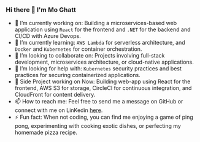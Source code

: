 ### Hi there 👋 I'm Mo Ghatt



- 🔭 I’m currently working on: Building a microservices-based web application using `React` for the frontend and `.NET` for the backend and CI/CD with Azure Devops.
- 🌱 I’m currently learning: `AWS Lambda` for serverless architecture, and `Docker` and `Kubernetes` for container orchestration.
- 👯 I’m looking to collaborate on: Projects involving full-stack development, microservices architecture, or cloud-native applications.
- 🤔 I’m looking for help with: `Kubernetes` security practices and best practices for securing containerized applications.
- 🪸 Side Project working on Now: Building web-app using React for the frontend, AWS S3 for storage, CircleCI for continuous integration, and CloudFront for content delivery.
- 📫 How to reach me: Feel free to send me a message on GitHub or connect with me on LinKedin [here](https://www.linkedin.com/in/mo-ghatt).
- ⚡ Fun fact: When not coding, you can find me enjoying a game of ping pong, experimenting with cooking exotic dishes, or perfecting my homemade pizza recipe.


